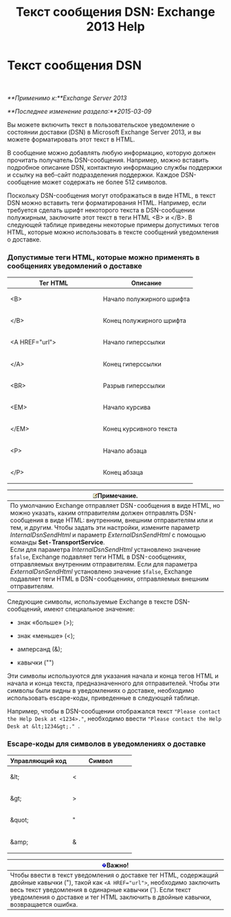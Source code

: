 ﻿---
title: 'Текст сообщения DSN: Exchange 2013 Help'
TOCTitle: Текст сообщения DSN
ms:assetid: eae4a050-5ecb-4c87-b377-74edb93a5995
ms:mtpsurl: https://technet.microsoft.com/ru-ru/library/Bb125135(v=EXCHG.150)
ms:contentKeyID: 50489419
ms.date: 04/30/2018
mtps_version: v=EXCHG.150
ms.translationtype: HT
---

# Текст сообщения DSN

 

_**Применимо к:**Exchange Server 2013_

_**Последнее изменение раздела:**2015-03-09_

Вы можете включить текст в пользовательское уведомление о состоянии доставки (DSN) в Microsoft Exchange Server 2013, и вы можете форматировать этот текст в HTML.

В сообщение можно добавлять любую информацию, которую должен прочитать получатель DSN-сообщения. Например, можно вставить подробное описание DSN, контактную информацию службы поддержки и ссылку на веб-сайт подразделения поддержки. Каждое DSN-сообщение может содержать не более 512 символов.

Поскольку DSN-сообщения могут отображаться в виде HTML, в текст DSN можно вставить теги форматирования HTML. Например, если требуется сделать шрифт некоторого текста в DSN-сообщении полужирным, заключите этот текст в теги HTML \<B\> и \</B\>. В следующей таблице приведены некоторые примеры допустимых тегов HTML, которые можно использовать в тексте сообщений уведомления о доставке.

### Допустимые теги HTML, которые можно применять в сообщениях уведомлений о доставке

<table>
<colgroup>
<col style="width: 50%" />
<col style="width: 50%" />
</colgroup>
<thead>
<tr class="header">
<th>Тег HTML</th>
<th>Описание</th>
</tr>
</thead>
<tbody>
<tr class="odd">
<td><p>&lt;B&gt;</p></td>
<td><p>Начало полужирного шрифта</p></td>
</tr>
<tr class="even">
<td><p>&lt;/B&gt;</p></td>
<td><p>Конец полужирного шрифта</p></td>
</tr>
<tr class="odd">
<td><p>&lt;A HREF=&quot;url&quot;&gt;</p></td>
<td><p>Начало гиперссылки</p></td>
</tr>
<tr class="even">
<td><p>&lt;/A&gt;</p></td>
<td><p>Конец гиперссылки</p></td>
</tr>
<tr class="odd">
<td><p>&lt;BR&gt;</p></td>
<td><p>Разрыв гиперссылки</p></td>
</tr>
<tr class="even">
<td><p>&lt;EM&gt;</p></td>
<td><p>Начало курсива</p></td>
</tr>
<tr class="odd">
<td><p>&lt;/EM&gt;</p></td>
<td><p>Конец курсивного текста</p></td>
</tr>
<tr class="even">
<td><p>&lt;P&gt;</p></td>
<td><p>Начало абзаца</p></td>
</tr>
<tr class="odd">
<td><p>&lt;/P&gt;</p></td>
<td><p>Конец абзаца</p></td>
</tr>
</tbody>
</table>


<table>
<thead>
<tr class="header">
<th><img src="images/JJ126620.note(EXCHG.150).gif" title="Примечание" alt="Примечание" />Примечание.</th>
</tr>
</thead>
<tbody>
<tr class="odd">
<td>По умолчанию Exchange отправляет DSN-сообщения в виде HTML, но можно указать, каким отправителям должен отправлять DSN-сообщения в виде HTML: внутренним, внешним отправителям или и тем, и другим. Чтобы задать эти настройки, измените параметр <em>InternalDsnSendHtml</em> и параметр <em>ExternalDsnSendHtml</em> с помощью команды <strong>Set-TransportService</strong>.<br />
Если для параметра <em>InternalDsnSendHtml</em> установлено значение <code>$false</code>, Exchange подавляет теги HTML в DSN-сообщениях, отправляемых внутренним отправителям. Если для параметра <em>ExternalDsnSendHtml</em> установлено значение <code>$false</code>, Exchange подавляет теги HTML в DSN-сообщениях, отправляемых внешним отправителям.</td>
</tr>
</tbody>
</table>


Следующие символы, используемые Exchange в тексте DSN-сообщений, имеют специальное значение:

  - знак «больше» (\>);

  - знак «меньше» (\<);

  - амперсанд (&);

  - кавычки ("")

Эти символы используются для указания начала и конца тегов HTML и начала и конца текста, предназначенного для отправителей. Чтобы эти символы были видны в уведомлениях о доставке, необходимо использовать escape-коды, приведенные в следующей таблице.

Например, чтобы в DSN-сообщении отображался текст `"Please contact the Help Desk at <1234>."`, необходимо ввести `"Please contact the Help Desk at &lt;1234&gt;." `.

### Escape-коды для символов в уведомлениях о доставке

<table>
<colgroup>
<col style="width: 50%" />
<col style="width: 50%" />
</colgroup>
<thead>
<tr class="header">
<th>Управляющий код</th>
<th>Символ</th>
</tr>
</thead>
<tbody>
<tr class="odd">
<td><p>&amp;lt;</p></td>
<td><p>&lt;</p></td>
</tr>
<tr class="even">
<td><p>&amp;gt;</p></td>
<td><p>&gt;</p></td>
</tr>
<tr class="odd">
<td><p>&amp;quot;</p></td>
<td><p>&quot;</p></td>
</tr>
<tr class="even">
<td><p>&amp;amp;</p></td>
<td><p>&amp;</p></td>
</tr>
</tbody>
</table>


<table>
<thead>
<tr class="header">
<th><img src="images/Dd876857.important(EXCHG.150).gif" title="Важно" alt="Важно" />Важно!</th>
</tr>
</thead>
<tbody>
<tr class="odd">
<td>Чтобы ввести в текст уведомления о доставке тег HTML, содержащий двойные кавычки (&quot;), такой как <code>&lt;A HREF=&quot;url&quot;&gt;</code>, необходимо заключить весь текст уведомления в одинарные кавычки ('). Если текст уведомления о доставке и тег HTML заключить в двойные кавычки, возвращается ошибка.</td>
</tr>
</tbody>
</table>

